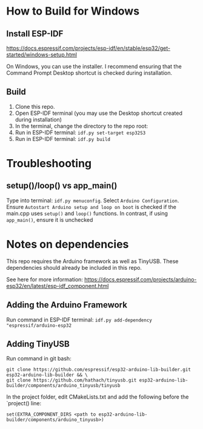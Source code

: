 # How to Build for Windows


## Install ESP-IDF
https://docs.espressif.com/projects/esp-idf/en/stable/esp32/get-started/windows-setup.html

On Windows, you can use the installer. I recommend ensuring that the Command Prompt Desktop shortcut is checked during installation.

## Build
1. Clone this repo.
2. Open ESP-IDF terminal (you may use the Desktop shortcut created during installation)
3. In the terminal, change the directory to the repo root:
4. Run in ESP-IDF terminal: `idf.py set-target esp32S3`
4. Run in ESP-IDF terminal: `idf.py build`

# Troubleshooting

## setup()/loop() vs app_main()
Type into terminal: `idf.py menuconfig`. Select `Arduino Configuration`. Ensure `Autostart Arduino setup and loop on boot` is checked if the main.cpp uses `setup()` and `loop()` functions. In contrast, if using `app_main()`, ensure it is unchecked

# Notes on dependencies

This repo requires the Arduino framework as well as TinyUSB. These dependencies should already be included in this repo.

See here for more information: https://docs.espressif.com/projects/arduino-esp32/en/latest/esp-idf_component.html

## Adding the Arduino Framework
Run command in ESP-IDF terminal: `idf.py add-dependency "espressif/arduino-esp32`

## Adding TinyUSB
Run command in git bash: 
```
git clone https://github.com/espressif/esp32-arduino-lib-builder.git esp32-arduino-lib-builder && \
git clone https://github.com/hathach/tinyusb.git esp32-arduino-lib-builder/components/arduino_tinyusb/tinyusb
```

In the project folder, edit CMakeLists.txt and add the following before the `project() line:

`set(EXTRA_COMPONENT_DIRS <path to esp32-arduino-lib-builder/components/arduino_tinyusb>)`
